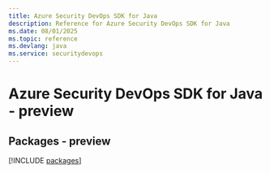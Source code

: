```yaml
---
title: Azure Security DevOps SDK for Java
description: Reference for Azure Security DevOps SDK for Java
ms.date: 08/01/2025
ms.topic: reference
ms.devlang: java
ms.service: securitydevops
---
```

# Azure Security DevOps SDK for Java - preview
## Packages - preview
[!INCLUDE [packages](security-devops-index.md)]